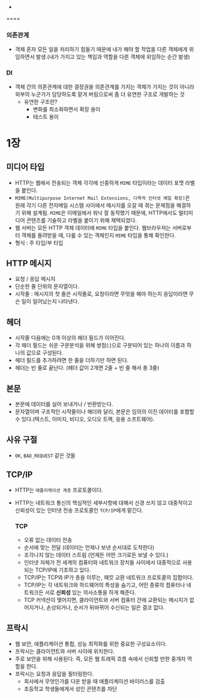 -
====
### 의존관계
- 객체 혼자 모든 일을 처리하기 힘들기 때문에 내가 해야 할 작업을 다른 객체에게 위임하면서 발생.(내가 가지고 있는 책임과 역할을 다른 객체에 위임하는 순간 발생)
### DI
- 객체 간의 의존관계에 대한 결정권을 의존관계를 가지는 객체가 가지는 것이 아니라 외부의 누군가가 담당하도록 맡겨 버림으로써 좀 더 유연한 구조로 개발하는 것
  - 유연한 구조란?
    - 변화를 최소화하면서 확장 용이
    - 테스트 용이

# 1장
 
## 미디어 타입
- HTTP는 웹에서 전송되는 객체 각각에 신중하게 `MIME` 타입이라는 데이터 포맷 라벨을 붙인다.  
- `MIME(Multipurpose Internet Mail Extensions, 다목적 인터넷 메일 확장)`은 원래 각기 다른 전자메일 시스템 사이에서 메시지를 오갈 때 겪는 문제점을 해결하기 위해 설계됨. `MIME`은 이메일에서 워낙 잘 동작했기 때문에, HTTP에서도 멀티미디어 콘텐츠를 기술하고 라벨을 붙이기 위해 채택되었다.  
- 웹 서버는 모든 HTTP 객체 데이터에 `MIME` 타입을 붙인다. 웹브라우저는 서버로부터 객체를 돌려받을 때, 다룰 수 있는 객체인지 `MIME` 타입을 통해 확인한다.  
- 형식 : 주 타입/부 타입  

## HTTP 메시지
- 요청 / 응답 메시지
- 단순한 줄 단위의 문자열이다.
- 시작줄 : 메시지의 첫 줄은 시작줄로, 요청이라면 무엇을 해야 하는지 응답이라면 무슨 일이 일어났는지 나타낸다.

## 헤더
- 시작줄 다음에는 0개 이상의 헤더 필드가 이어진다.
- 각 헤더 필드는 쉬운 구문분석을 위해 쌍점(:)으로 구분되어 있는 하나의 이름과 하나의 값으로 구성된다. 
- 헤더 필드를 추가하려면 한 줄을 더하기만 하면 된다.
- 헤더는 빈 줄로 끝난다. (헤더 값이 2개면 2줄 + 빈 줄 해서 총 3줄)

## 본문
- 본문에 데이터를 실어 보내거나 / 반환받는다.
- 문자열이며 구조적인 시작줄이나 헤더와 달리, 본문은 임의의 이진 데이터를 포함할 수 있다.(텍스트, 이미지, 비디오, 오디오 트랙, 응용 소프트웨어).

## 사유 구절
- `OK`, `BAD_REQUEST` 같은 것들

## TCP/IP
- HTTP는 `애플리케이션 계층` 프로토콜이다.
- HTTP는 네트워크 통신의 핵심적인 세부사항에 대해서 신경 쓰지 않고 대중적이고 신뢰성이 있는 인터넷 전송 프로토콜인 `TCP/IP`에게 맡긴다.

  ### TCP
  - 오류 없는 데이터 전송
  - 순서에 맞는 전달 (데이터는 언제나 보낸 순서대로 도착한다)
  - 조각나지 않는 데이터 스트림 (언제든 어떤 크기로든 보낼 수 있다.)
  - 인터넷 자체가 전 세계의 컴퓨터와 네트워크 장치들 사이에서 대중적으로 사용되는 TCP/IP에 기초하고 있다.
  - TCP/IP는 TCP와 IP가 층을 이루는, 패킷 교환 네트워크 프로토콜의 집합이다. 
  - TCP/IP는 각 네트워크와 하드웨어의 특성을 숨기고, 어떤 종류의 컴퓨터나 네트워크든 서로 **신뢰성** 있는 의사소통을 하게 해준다.
  - TCP 커넥션이 맺어지면, 클라이언트와 서버 컴퓨터 간에 교환되는 메시지가 없어지거나, 손상되거나, 순서가 뒤바뀌어 수신되는 일은 결코 없다.

## 프락시
- 웹 보안, 애플리케이션 통합, 성능 최적화를 위한 중요한 구성요소이다. 
- 프락시는 클라이언트와 서버 사이에 위치한다. 
- 주로 보안을 위해 사용된다. 즉, 모든 웹 트래픽 흐름 속에서 신뢰할 만한 중개자 역할을 한다. 
- 프락시는 요청과 응답을 필터링한다. 
  - 회사에서 무엇인가를 다운 받을 때 애플리케이션 바이러스를 검출
  - 초등학교 학생들에게서 성인 콘텐츠를 차단
